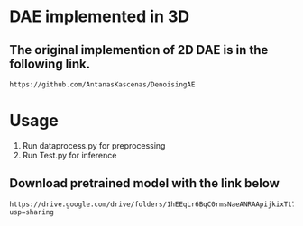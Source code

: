 # DAE implemented in 3D
## The original implemention of 2D DAE is in the following link.
```bash
https://github.com/AntanasKascenas/DenoisingAE
```
# Usage
1. Run dataprocess.py for preprocessing
2. Run Test.py for inference

## Download pretrained model with the link below
    https://drive.google.com/drive/folders/1hEEqLr6BqC0rmsNaeANRAApijkixTt79?usp=sharing
